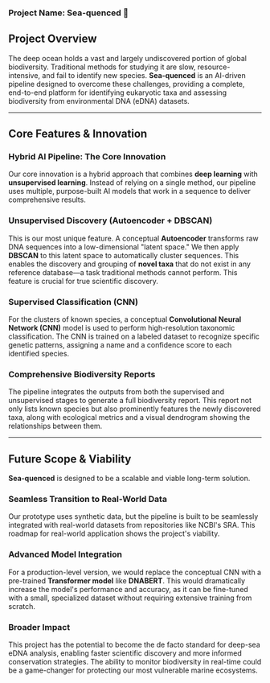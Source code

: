 ### **Project Name: Sea-quenced 🌊**

## **Project Overview**

The deep ocean holds a vast and largely undiscovered portion of global biodiversity. Traditional methods for studying it are slow, resource-intensive, and fail to identify new species. **Sea-quenced** is an AI-driven pipeline designed to overcome these challenges, providing a complete, end-to-end platform for identifying eukaryotic taxa and assessing biodiversity from environmental DNA (eDNA) datasets.

---

## **Core Features & Innovation**

### **Hybrid AI Pipeline: The Core Innovation**
Our core innovation is a hybrid approach that combines **deep learning** with **unsupervised learning**. Instead of relying on a single method, our pipeline uses multiple, purpose-built AI models that work in a sequence to deliver comprehensive results. 

### **Unsupervised Discovery (Autoencoder + DBSCAN)**
This is our most unique feature. A conceptual **Autoencoder** transforms raw DNA sequences into a low-dimensional "latent space." We then apply **DBSCAN** to this latent space to automatically cluster sequences. This enables the discovery and grouping of **novel taxa** that do not exist in any reference database—a task traditional methods cannot perform. This feature is crucial for true scientific discovery.

### **Supervised Classification (CNN)**
For the clusters of known species, a conceptual **Convolutional Neural Network (CNN)** model is used to perform high-resolution taxonomic classification. The CNN is trained on a labeled dataset to recognize specific genetic patterns, assigning a name and a confidence score to each identified species.

### **Comprehensive Biodiversity Reports**
The pipeline integrates the outputs from both the supervised and unsupervised stages to generate a full biodiversity report. This report not only lists known species but also prominently features the newly discovered taxa, along with ecological metrics and a visual dendrogram showing the relationships between them.

---

## **Future Scope & Viability**

**Sea-quenced** is designed to be a scalable and viable long-term solution.

### **Seamless Transition to Real-World Data**
Our prototype uses synthetic data, but the pipeline is built to be seamlessly integrated with real-world datasets from repositories like NCBI's SRA. This roadmap for real-world application shows the project's viability.

### **Advanced Model Integration**
For a production-level version, we would replace the conceptual CNN with a pre-trained **Transformer model** like **DNABERT**. This would dramatically increase the model's performance and accuracy, as it can be fine-tuned with a small, specialized dataset without requiring extensive training from scratch.

### **Broader Impact**
This project has the potential to become the de facto standard for deep-sea eDNA analysis, enabling faster scientific discovery and more informed conservation strategies. The ability to monitor biodiversity in real-time could be a game-changer for protecting our most vulnerable marine ecosystems. 
